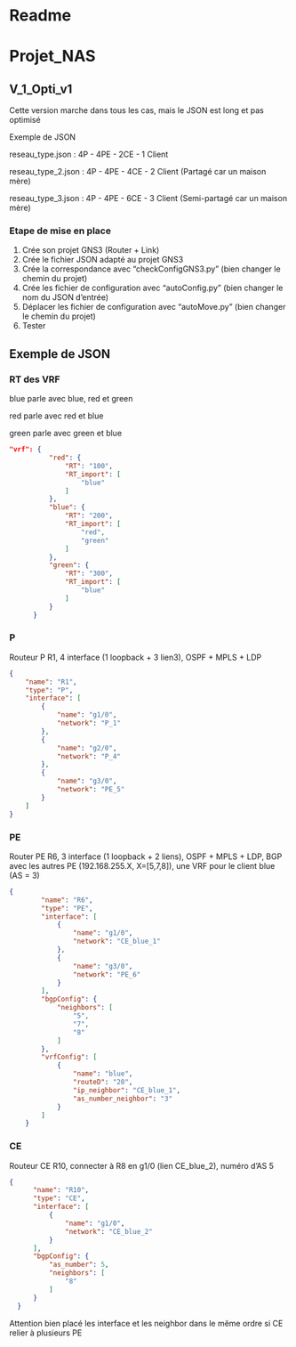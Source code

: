 # Readme

# Projet_NAS

## V_1_Opti_v1

Cette version marche dans tous les cas, mais le JSON est long et pas optimisé

Exemple de JSON

<aside>
reseau_type.json : 4P - 4PE - 2CE - 1 Client

reseau_type_2.json : 4P - 4PE - 4CE - 2 Client (Partagé car un maison mère)

reseau_type_3.json : 4P - 4PE - 6CE - 3 Client  (Semi-partagé car un maison mère)
</aside>

### Etape de mise en place

1. Crée son projet GNS3 (Router + Link)
2. Crée le fichier JSON adapté au projet GNS3
3. Crée la correspondance avec “checkConfigGNS3.py” (bien changer le chemin du projet)
4. Crée les fichier de configuration avec “autoConfig.py” (bien changer le nom du JSON d’entrée)
5. Déplacer les fichier de configuration avec “autoMove.py” (bien changer le chemin du projet)
6. Tester

## Exemple de JSON

### RT des VRF

blue parle avec blue, red et green

red parle avec red et blue

green parle avec green et blue

```json
"vrf": {
          "red": {
              "RT": "100",
              "RT_import": [
                  "blue"
              ]
          },
          "blue": {
              "RT": "200",
              "RT_import": [
                  "red",
                  "green"
              ]
          },
          "green": {
              "RT": "300",
              "RT_import": [
                  "blue"
              ]
          }
      }
```

### P

Routeur P R1, 4 interface (1 loopback + 3 lien3), OSPF + MPLS + LDP

```json
{
    "name": "R1",
    "type": "P",
    "interface": [
        {
            "name": "g1/0",
            "network": "P_1"
        },
        {
            "name": "g2/0",
            "network": "P_4"
        },
        {
            "name": "g3/0",
            "network": "PE_5"
        }
    ]
}
```

### PE

Router PE R6, 3 interface (1 loopback + 2 liens), OSPF + MPLS + LDP, BGP avec les autres PE (192.168.255.X, X=[5,7,8]), une VRF pour le client blue (AS = 3)

```json
{
        "name": "R6",
        "type": "PE",
        "interface": [
            {
                "name": "g1/0",
                "network": "CE_blue_1"
            },
            {
                "name": "g3/0",
                "network": "PE_6"
            }
        ],
        "bgpConfig": {
            "neighbors": [
                "5",
                "7",
                "8"
            ]
        },
        "vrfConfig": [
            {
                "name": "blue",
                "routeD": "20",
                "ip_neighbor": "CE_blue_1",
                "as_number_neighbor": "3"
            }
        ]
    }
```

### CE

Routeur CE R10, connecter à R8 en g1/0 (lien CE_blue_2), numéro d’AS 5

```json
{
      "name": "R10",
      "type": "CE",
      "interface": [
          {
              "name": "g1/0",
              "network": "CE_blue_2"
          }
      ],
      "bgpConfig": {
          "as_number": 5,
          "neighbors": [
              "8"
          ]
      }
  }
```

Attention bien placé les interface et les neighbor dans le même ordre si CE relier à plusieurs PE
